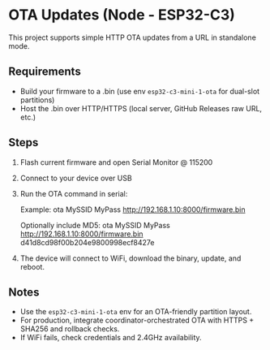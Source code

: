 # OTA Updates (Node - ESP32-C3)

This project supports simple HTTP OTA updates from a URL in standalone mode.

## Requirements
- Build your firmware to a .bin (use env `esp32-c3-mini-1-ota` for dual-slot partitions)
- Host the .bin over HTTP/HTTPS (local server, GitHub Releases raw URL, etc.)

## Steps
1. Flash current firmware and open Serial Monitor @ 115200
2. Connect to your device over USB
3. Run the OTA command in serial:

   Example:
   ota MySSID MyPass http://192.168.1.10:8000/firmware.bin

   Optionally include MD5:
   ota MySSID MyPass http://192.168.1.10:8000/firmware.bin d41d8cd98f00b204e9800998ecf8427e

4. The device will connect to WiFi, download the binary, update, and reboot.

## Notes
- Use the `esp32-c3-mini-1-ota` env for an OTA-friendly partition layout.
- For production, integrate coordinator-orchestrated OTA with HTTPS + SHA256 and rollback checks.
- If WiFi fails, check credentials and 2.4GHz availability.
